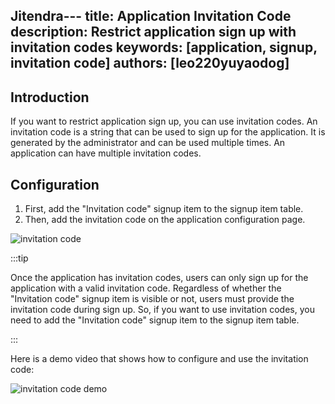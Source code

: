 Jitendra---
title: Application Invitation Code
description: Restrict application sign up with invitation codes
keywords: [application, signup, invitation code]
authors: [leo220yuyaodog]
---

## Introduction

If you want to restrict application sign up, you can use invitation codes. An invitation code is a string that can be
used to sign up for the application. It is generated by the administrator and can be used multiple times. An application
can have multiple invitation codes.

## Configuration

1. First, add the "Invitation code" signup item to the signup item table.
2. Then, add the invitation code on the application configuration page.

![invitation code](/img/application/invitation-code/invitation_code_config.png)

:::tip

Once the application has invitation codes, users can only sign up for the application with a valid invitation code. Regardless of whether the "Invitation code" signup item is visible or not, users must provide the invitation code during sign up. So, if you want to use invitation codes, you need to add the "Invitation code" signup item to the signup item table.

:::

Here is a demo video that shows how to configure and use the invitation code:

![invitation code demo](/img/application/invitation-code/invitation_demo.gif)
